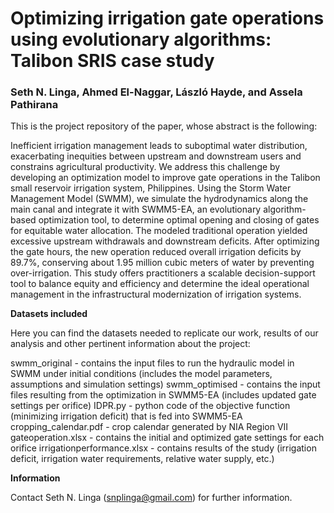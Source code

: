 # **Optimizing irrigation gate operations using evolutionary algorithms: Talibon SRIS case study**

### Seth N. Linga, Ahmed El-Naggar, László Hayde, and Assela Pathirana

This is the project repository of the paper, whose abstract is the following:

Inefficient irrigation management leads to suboptimal water distribution, exacerbating inequities between upstream and downstream users and constrains agricultural productivity. We address this challenge by developing an optimization model to improve gate operations in the Talibon small reservoir irrigation system, Philippines. Using the Storm Water Management Model (SWMM), we simulate the hydrodynamics along the main canal and integrate it with SWMM5-EA, an evolutionary algorithm-based optimization tool, to determine optimal opening and closing of gates for equitable water allocation. The modeled traditional operation yielded excessive upstream withdrawals and downstream deficits. After optimizing the gate hours, the new operation reduced overall irrigation deficits by 89.7\%, conserving about 1.95 million cubic meters of water by preventing over-irrigation. This study offers practitioners a scalable decision-support tool to balance equity and efficiency and determine the ideal operational management in the infrastructural modernization of irrigation systems.

**Datasets included**

Here you can find the datasets needed to replicate our work, results of our analysis and other pertinent information about the project:

swmm_original - contains the input files to run the hydraulic model in SWMM under initial conditions (includes the model parameters, assumptions and simulation settings)
swmm_optimised - contains the input files resulting from the optimization in SWMM5-EA (includes updated gate settings per orifice)
IDPR.py - python code of the objective function (minimizing irrigation deficit) that is fed into SWMM5-EA
cropping_calendar.pdf - crop calendar generated by NIA Region VII
gateoperation.xlsx - contains the initial and optimized gate settings for each orifice
irrigationperformance.xlsx - contains results of the study (irrigation deficit, irrigation water requirements, relative water supply, etc.)

**Information**

Contact Seth N. Linga (snplinga@gmail.com) for further information.


